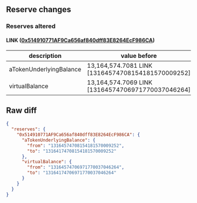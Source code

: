 ## Reserve changes

### Reserves altered

#### LINK ([0x514910771AF9Ca656af840dff83E8264EcF986CA](https://etherscan.io/address/0x514910771AF9Ca656af840dff83E8264EcF986CA))

| description | value before | value after |
| --- | --- | --- |
| aTokenUnderlyingBalance | 13,164,574.7081 LINK [13164574708154181570009252] | 13,164,174.7081 LINK [13164174708154181570009252] |
| virtualBalance | 13,164,574.7069 LINK [13164574706971770037046264] | 13,164,174.7069 LINK [13164174706971770037046264] |


## Raw diff

```json
{
  "reserves": {
    "0x514910771AF9Ca656af840dff83E8264EcF986CA": {
      "aTokenUnderlyingBalance": {
        "from": "13164574708154181570009252",
        "to": "13164174708154181570009252"
      },
      "virtualBalance": {
        "from": "13164574706971770037046264",
        "to": "13164174706971770037046264"
      }
    }
  }
}
```